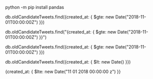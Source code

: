python      -m pip install pandas

db.oldCandidateTweets.find({created_at: { $gte: new Date("2018-11-01T00:00:00Z") }})

db.oldCandidateTweets.find("{created_at: { $gte: new Date("2018-11-01T00:00:00Z") }}")


db.oldCandidateTweets.find({created_at: { $gte: new Date("2018-11-01T00:00:00Z") }})


db.oldCandidateTweets.find({created_at: { $lt: new Date() }})


{created_at: { $lte: new Date("11 01 2018 00:00:00 z") }}
